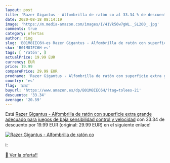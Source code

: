 ```yaml
---
layout: post
title: 'Razer Gigantus - Alfombrilla de ratón co al 33.34 % de descuento'
date: 2020-08-18 08:14:19
image: 'https://m.media-amazon.com/images/I/41Vk56w7gWL._SL200_.jpg'
comments: true
category: ofertas
author: ring
slug: 'B01M8IEC6H-es Razer Gigantus - Alfombrilla de ratón con superficie extra...'
sku: 'B01M8IEC6H-es'
tags: [ 'ratón', ]
actualPrice: 19.99 EUR
currency: EUR
price: 19.99
comparePrice: 29.99 EUR
prodname: 'Razer Gigantus - Alfombrilla de ratón con superficie extra grande  adecuado para juegos de baja sensibilidad  control y velocidad'
country: 'es'
flag: '🇪🇸'
buyurl: 'https://www.amazon.es/dp/B01M8IEC6H/?tag=tolees-21'
descuento: '33.34'
average: '20.59'
---
```


Está [Razer Gigantus - Alfombrilla de ratón con superficie extra grande  adecuado para juegos de baja sensibilidad  control y velocidad](https://www.amazon.es/dp/B01M8IEC6H/?tag=tolees-21) con 33.34 de descuento por 19.99 EUR (original: 29.99 EUR) en el siguiente enlace!

[![Razer Gigantus - Alfombrilla de ratón co](https://m.media-amazon.com/images/I/41Vk56w7gWL._SL200_.jpg)](https://www.amazon.es/dp/B01M8IEC6H/?tag=tolees-21)

ℹ️:


[🛒 Ver la oferta!!](https://www.amazon.es/dp/B01M8IEC6H/?tag=tolees-21)
